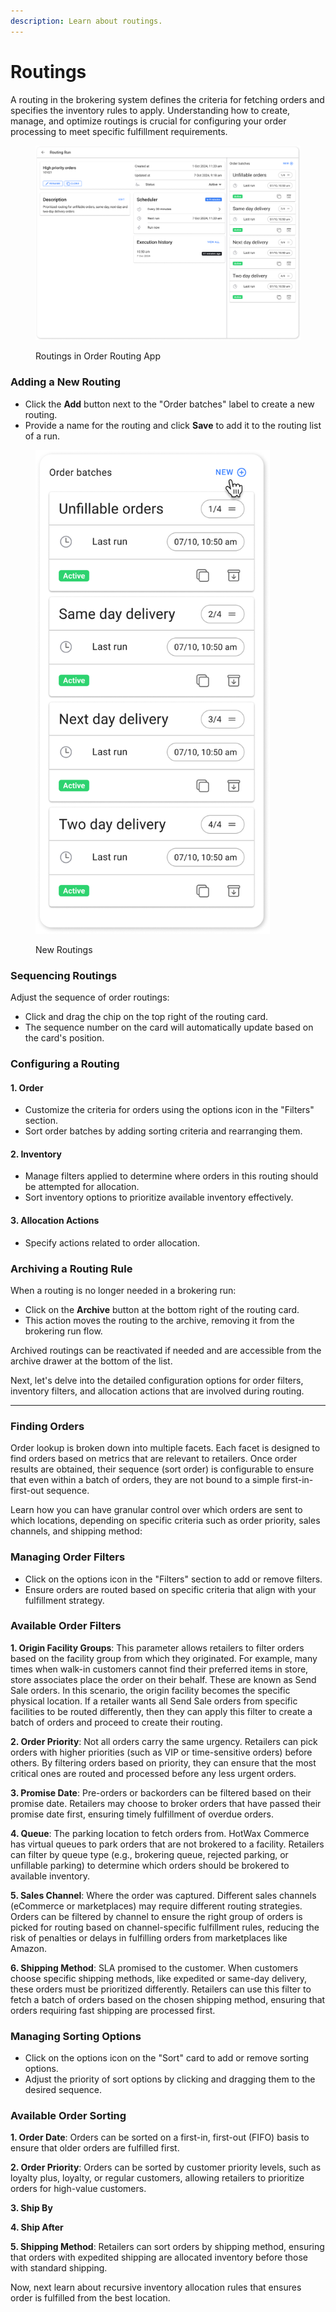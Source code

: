 ```yaml
---
description: Learn about routings.
---
```


# Routings

A routing in the brokering system defines the criteria for fetching orders and specifies the inventory rules to apply. Understanding how to create, manage, and optimize routings is crucial for configuring your order processing to meet specific fulfillment requirements.

<figure><img src="../.gitbook/assets/Routings.png" alt=""><figcaption><p>Routings in Order Routing App</p></figcaption></figure>

### Adding a New Routing

* Click the **Add** button next to the "Order batches" label to create a new routing.
* Provide a name for the routing and click **Save** to add it to the routing list of a run.

<figure><img src="../.gitbook/assets/Order Batches.png" alt="" width="375"><figcaption><p>New Routings</p></figcaption></figure>

### Sequencing Routings

Adjust the sequence of order routings:

* Click and drag the chip on the top right of the routing card.
* The sequence number on the card will automatically update based on the card's position.

### Configuring a Routing

#### 1. Order

* Customize the criteria for orders using the options icon in the "Filters" section.
* Sort order batches by adding sorting criteria and rearranging them.

#### 2. Inventory

* Manage filters applied to determine where orders in this routing should be attempted for allocation.
* Sort inventory options to prioritize available inventory effectively.

#### 3. Allocation Actions

* Specify actions related to order allocation.

### Archiving a Routing Rule

When a routing is no longer needed in a brokering run:

* Click on the **Archive** button at the bottom right of the routing card.
* This action moves the routing to the archive, removing it from the brokering run flow.

Archived routings can be reactivated if needed and are accessible from the archive drawer at the bottom of the list.

Next, let's delve into the detailed configuration options for order filters, inventory filters, and allocation actions that are involved during routing.

***

### Finding Orders

Order lookup is broken down into multiple facets. Each facet is designed to find orders based on metrics that are relevant to retailers. Once order results are obtained, their sequence (sort order) is configurable to ensure that even within a batch of orders, they are not bound to a simple first-in-first-out sequence.

Learn how you can have granular control over which orders are sent to which locations, depending on specific criteria such as order priority, sales channels, and shipping method:

### Managing Order Filters

- Click on the options icon in the "Filters" section to add or remove filters.
- Ensure orders are routed based on specific criteria that align with your fulfillment strategy.

### Available Order Filters

**1. Origin Facility Groups**: This parameter allows retailers to filter orders based on the facility group from which they originated. For example, many times when walk-in customers cannot find their preferred items in store, store associates place the order on their behalf. These are known as Send Sale orders. In this scenario, the origin facility becomes the specific physical location. If a retailer wants all Send Sale orders from specific facilities to be routed differently, then they can apply this filter to create a batch of orders and proceed to create their routing.

**2. Order Priority**: Not all orders carry the same urgency. Retailers can pick orders with higher priorities (such as VIP or time-sensitive orders) before others. By filtering orders based on priority, they can ensure that the most critical ones are routed and processed before any less urgent orders.

**3. Promise Date**: Pre-orders or backorders can be filtered based on their promise date. Retailers may choose to broker orders that have passed their promise date first, ensuring timely fulfillment of overdue orders.

**4. Queue**: The parking location to fetch orders from. HotWax Commerce has virtual queues to park orders that are not brokered to a facility. Retailers can filter by queue type (e.g., brokering queue, rejected parking, or unfillable parking) to determine which orders should be brokered to available inventory.

**5. Sales Channel**: Where the order was captured. Different sales channels (eCommerce or marketplaces) may require different routing strategies. Orders can be filtered by channel to ensure the right group of orders is picked for routing based on channel-specific fulfillment rules, reducing the risk of penalties or delays in fulfilling orders from marketplaces like Amazon.

**6. Shipping Method**: SLA promised to the customer. When customers choose specific shipping methods, like expedited or same-day delivery, these orders must be prioritized differently. Retailers can use this filter to fetch a batch of orders based on the chosen shipping method, ensuring that orders requiring fast shipping are processed first.

### Managing Sorting Options

- Click on the options icon on the "Sort" card to add or remove sorting options.
- Adjust the priority of sort options by clicking and dragging them to the desired sequence.

### Available Order Sorting

**1. Order Date**: Orders can be sorted on a first-in, first-out (FIFO) basis to ensure that older orders are fulfilled first.

**2. Order Priority**: Orders can be sorted by customer priority levels, such as loyalty plus, loyalty, or regular customers, allowing retailers to prioritize orders for high-value customers.

**3. Ship By**

**4. Ship After**

**5. Shipping Method**: Retailers can sort orders by shipping method, ensuring that orders with expedited shipping are allocated inventory before those with standard shipping.

Now, next learn about recursive inventory allocation rules that ensures order is fulfilled from the best location.
